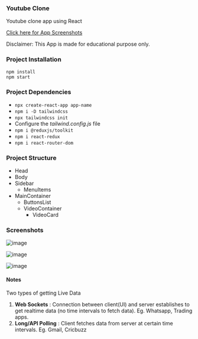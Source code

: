 ### Youtube Clone

Youtube clone app using React

[Click here for App Screenshots](https://github.com/faraaz-e/youtube-clone/#screenshots)

Disclaimer: This App is made for educational purpose only.

### Project Installation

`npm install`  
`npm start`

### Project Dependencies

- `npx create-react-app app-name`
- `npm i -D tailwindcss`
- `npx tailwindcss init`
- Configure the _tailwind.config.js_ file
- `npm i @reduxjs/toolkit`
- `npm i react-redux`
- `npm i react-router-dom`

### Project Structure

- Head
- Body
- Sidebar
    - MenuItems
- MainContainer
    - ButtonsList
    - VideoContainer
        - VideoCard

### Screenshots

![image](https://github.com/faraaz-e/youtube-clone/assets/61732459/eeeeb1ee-667c-400f-ae23-fa0a6cc6093b)

![image](https://github.com/faraaz-e/youtube-clone/assets/61732459/9d58b541-c05a-404b-9752-4c373d3e546d)

![image](https://github.com/faraaz-e/youtube-clone/assets/61732459/10ef1f9e-9eb0-4e12-ad59-0b1b0e1d7981)

#### Notes

Two types of getting Live Data

1. **Web Sockets** : Connection between client(UI) and server establishes to get realtime data (no time intervals to fetch data). Eg. Whatsapp, Trading apps.
2. **Long/API Polling** : Client fetches data from server at certain time intervals. Eg. Gmail, Cricbuzz


